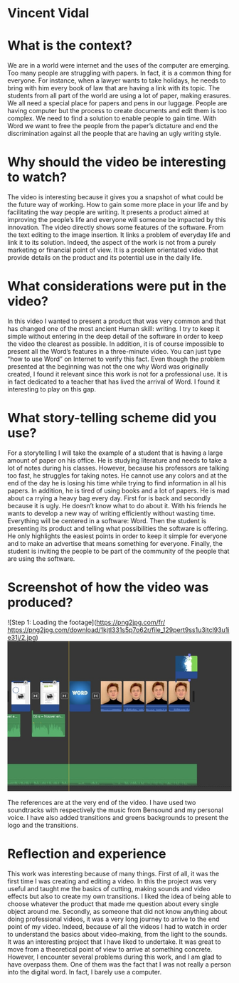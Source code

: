 # Vincent Vidal

# **What is the context?**

We are in a world were internet and the uses of the computer are emerging. Too many people are struggling with papers. In fact, it is a common thing for everyone. For instance, when a lawyer wants to take holidays, he needs to bring with him every book of law that are having a link with its topic. The students from all part of the world are using a lot of paper, making erasures. We all need a special place for papers and pens in our luggage. People are having computer but the process to create documents and edit them is too complex. We need to find a solution to enable people to gain time. With Word we want to free the people from the paper’s dictature and end the discrimination against all the people that are having an ugly writing style.

# **Why should the video be interesting to watch?**

The video is interesting because it gives you a snapshot of what could be the future way of working. How to gain some more place in your life and by facilitating the way people are writing. It presents a product aimed at improving the people’s life and everyone will someone be impacted by this innovation. The video directly shows some features of the software. From the text editing to the image insertion. It links a problem of everyday life and link it to its solution. Indeed, the aspect of the work is not from a purely marketing or financial point of view. It is a problem orientated video that provide details on the product and its potential use in the daily life.

# **What considerations were put in the video?**

In this video I wanted to present a product that was very common and that has changed one of the most ancient Human skill: writing. I try to keep it simple without entering in the deep detail of the software in order to keep the video the clearest as possible. In addition, it is of course impossible to present all the Word’s features in a three-minute video. You can just type “how to use Word” on Internet to verify this fact. Even though the problem presented at the beginning was not the one why Word was originally created, I found it relevant since this work is not for a professional use. It is in fact dedicated to a teacher that has lived the arrival of Word. I found it interesting to play on this gap.

# **What story-telling scheme did you use?**

For a storytelling I will take the example of a student that is having a large amount of paper on his office. He is studying literature and needs to take a lot of notes during his classes. However, because his professors are talking too fast, he struggles for taking notes. He cannot use any colors and at the end of the day he is losing his time while trying to find information in all his papers. In addition, he is tired of using books and a lot of papers. He is mad about ca rrying a heavy bag every day. First for is back and secondly because it is ugly. He doesn’t know what to do about it. With his friends he wants to develop a new way of writing efficiently without wasting time. Everything will be centered in a software: Word. Then the student is presenting its product and telling what possibilities the software is offering. He only highlights the easiest points in order to keep it simple for everyone and to make an advertise that means something for everyone. Finally, the student is inviting the people to be part of the community of the people that are using the software.

# **Screenshot of how the video was produced?**

![Step 1: Loading the footage](https://png2jpg.com/fr/
https://png2jpg.com/download/1kjtl331s5p7o62r/file_129pert9ss1u3itcl93u1ie31j/2.jpg)
![Step 1: Loading the footage](2.jpg)

The references are at the very end of the video. I have used two soundtracks with respectively the music from Bensound and my personal voice. I have also added transitions and greens backgrounds to present the logo and the transitions.

# **Reflection and experience**

This work was interesting because of many things. First of all, it was the first time I was creating and editing a video. In this the project was very useful and taught me the basics of cutting, making sounds and video effects but also to create my own transitions. I liked the idea of being able to choose whatever the product that made me question about every single object around me. Secondly, as someone that did not know anything about doing professional videos, it was a very long journey to arrive to the end point of my video. Indeed, because of all the videos I had to watch in order to understand the basics about video-making, from the light to the sounds. It was an interesting project that I have liked to undertake. It was great to move from a theoretical point of view to arrive at something concrete. However, I encounter several problems during this work, and I am glad to have overpass them. One of them was the fact that I was not really a person into the digital word. In fact, I barely use a computer.
